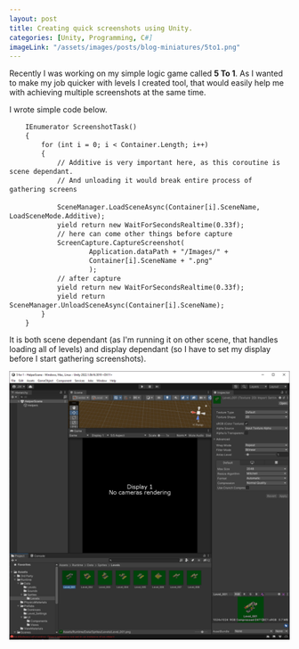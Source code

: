```yaml
---
layout: post
title: Creating quick screenshots using Unity. 
categories: [Unity, Programming, C#]
imageLink: "/assets/images/posts/blog-miniatures/5to1.png"
--- 
```


Recently I was working on my simple logic game called __5 To 1__. As I wanted to make my job quicker with levels I created tool, that would easily help me with achieving multiple screenshots at the same time. 

I wrote simple code below.

```
    IEnumerator ScreenshotTask()
    {
        for (int i = 0; i < Container.Length; i++)
        {
            // Additive is very important here, as this coroutine is scene dependant.
            // And unloading it would break entire process of gathering screens

            SceneManager.LoadSceneAsync(Container[i].SceneName, LoadSceneMode.Additive);
            yield return new WaitForSecondsRealtime(0.33f);
            // here can come other things before capture
            ScreenCapture.CaptureScreenshot(
                    Application.dataPath + "/Images/" + 
                    Container[i].SceneName + ".png" 
                    );
            // after capture
            yield return new WaitForSecondsRealtime(0.33f);
            yield return SceneManager.UnloadSceneAsync(Container[i].SceneName);
        }
    }
```

It is both scene dependant (as I'm running it on other scene, that handles loading all of levels) and display dependant (so I have to set my display before I start gathering screenshots).

![](/assets/images/posts/five-to-one/unity-view.png)

